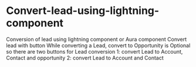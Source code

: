 # Convert-lead-using-lightning-component

Conversion of lead using lightning component or Aura component
Convert lead with button
While converting a Lead, convert to Opportunity is Optional so there are two buttons for Lead conversion
1: convert Lead to Account, Contact and opportunity
2: convert Lead to Account and Contact
